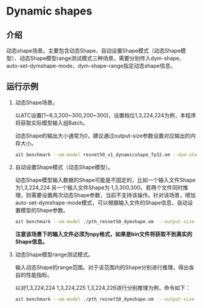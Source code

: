 # Dynamic shapes


## 介绍

动态shape场景。主要包含动态Shape、自动设置Shape模式（动态Shape模型）、动态Shape模型range测试模式三种场景，需要分别传入dym-shape、auto-set-dymshape-mode、dym-shape-range指定动态shape信息。
 
## 运行示例
   
1. 动态Shape场景。

    以ATC设置[1\~8,3,200\~300,200\~300]，设置档位1,3,224,224为例，本程序将获取实际模型输入组Batch。
    
    动态Shape的输出大小通常为0，建议通过output-size参数设置对应输出的内存大小。
    
    ```bash
    ait benchmark --om-model resnet50_v1_dynamicshape_fp32.om --dym-shape actual_input_1:1,3,224,224 --output-size 10000
    ```
   
2. 自动设置Shape模式（动态Shape模型）。

    动态Shape模型输入数据的Shape可能是不固定的，比如一个输入文件Shape为1,3,224,224 另一个输入文件Shape为 1,3,300,300。若两个文件同时推理，则需要设置两次动态Shape参数，当前不支持该操作。针对该场景，增加auto-set-dymshape-mode模式，可以根据输入文件的Shape信息，自动设置模型的Shape参数。
    
    ```bash
    ait benchmark --om-model ./pth_resnet50_dymshape.om  --output-size 100000 --auto-set-dymshape-mode 1  --input ./dymdata
    ```
    
    **注意该场景下的输入文件必须为npy格式，如果是bin文件将获取不到真实的Shape信息。**

3. 动态Shape模型range测试模式。

    输入动态Shape的range范围。对于该范围内的Shape分别进行推理，得出各自的性能指标。
    
    以对1,3,224,224 1,3,224,225 1,3,224,226进行分别推理为例，命令如下：
    
    ```bash
    ait benchmark --om-model ./pth_resnet50_dymshape.om  --output-size 100000 --dym-shape-range actual_input_1:1,3,224,224~226
    ```
   
   
   